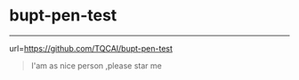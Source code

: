 
# bupt-pen-test

---

url=https://github.com/TQCAI/bupt-pen-test
>I'am as nice person ,please star me
    